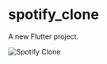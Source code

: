 # spotify_clone

A new Flutter project.

![Spotify Clone](https://github.com/user-attachments/assets/9465b2b0-4fc2-4931-91a7-308b994a60c7)
